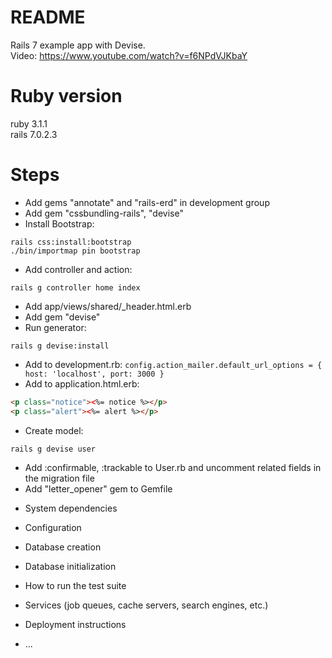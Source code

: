 # README

Rails 7 example app with Devise. <br>
Video: https://www.youtube.com/watch?v=f6NPdVJKbaY

# Ruby version
ruby 3.1.1 <br>
rails 7.0.2.3

# Steps
- Add gems "annotate" and "rails-erd" in development group
- Add gem "cssbundling-rails", "devise"
- Install Bootstrap:
```
rails css:install:bootstrap
./bin/importmap pin bootstrap
```
- Add controller and action:
```
rails g controller home index
```
- Add app/views/shared/\_header.html.erb
- Add gem "devise"
- Run generator:
```
rails g devise:install
```

- Add to development.rb: `config.action_mailer.default_url_options = { host: 'localhost', port: 3000 }`
- Add to application.html.erb:
```html
<p class="notice"><%= notice %></p>
<p class="alert"><%= alert %></p>
```
- Create model:
```
rails g devise user
```
- Add :confirmable, :trackable to User.rb and uncomment related fields in the migration file
- Add "letter_opener" gem to Gemfile

* System dependencies

* Configuration

* Database creation

* Database initialization

* How to run the test suite

* Services (job queues, cache servers, search engines, etc.)

* Deployment instructions

* ...
